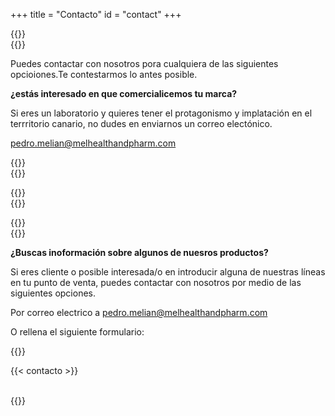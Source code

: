 +++
title = "Contacto"
id = "contact"
+++

{{<cols col="col-sm-12 col-md-5 text-justify " color="lightcyan" border="20px">}}
<br>
{{<tex sty="'Lora', serif" size="1.2em">}}

Puedes contactar con nosotros pora cualquiera de las siguientes opcioiones.Te contestarmos lo antes posible.


**¿estás interesado en que comercialicemos tu marca?**

Si eres un laboratorio y quieres tener el protagonismo y implatación en el terrritorio canario, no dudes en enviarnos un correo electónico.

[pedro.melian@melhealthandpharm.com](mailto:pedro.melian@melhealthandpharm.com)

{{</tex>}}
<br>
{{</cols>}}


{{<cols col="col-sm-12 col-md-1 ">}}
<br>
{{</cols>}}

{{<cols col="col-sm-12 col-md-5 text-justify" color="paleturquoise" border="20px">}}
<br>
{{<tex sty="'Lora', serif" size="1.2em">}}

**¿Buscas inoformación sobre algunos de nuesros productos?**


Si eres cliente o posible interesada/o en introducir alguna de nuestras líneas en tu punto de venta, puedes contactar con nosotros por medio de las siguientes opciones.

Por correo electrico a pedro.melian@melhealthandpharm.com 

O rellena el siguiente formulario:

{{</tex>}}

{{< contacto >}}

<br>
{{</cols>}}

